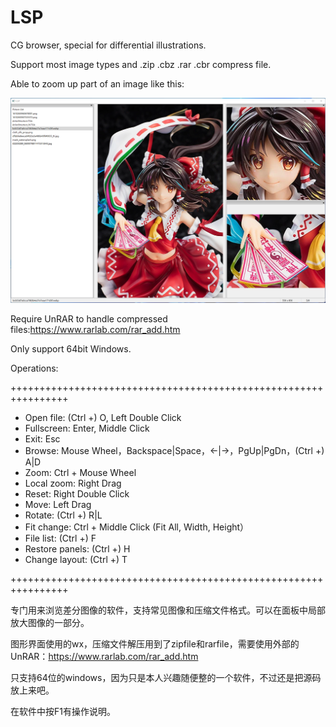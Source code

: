 # LSP
CG browser, special for differential illustrations.

Support most image types and .zip .cbz .rar .cbr compress file.

Able to zoom up part of an image like this:

![ScreenShot](screenshot/sample.png)

Require UnRAR to handle compressed files:https://www.rarlab.com/rar_add.htm

Only support 64bit Windows.

Operations:

++++++++++++++++++++++++++++++++++++++++++++++++++++++++++++++++

- Open file:      (Ctrl +) O, Left Double Click
- Fullscreen:     Enter, Middle Click
- Exit:           Esc
- Browse:         Mouse Wheel，Backspace|Space，←|→，PgUp|PgDn，(Ctrl +) A|D
- Zoom:           Ctrl + Mouse Wheel
- Local zoom:     Right Drag
- Reset:          Right Double Click
- Move:           Left Drag
- Rotate:         (Ctrl +) R|L
- Fit change:     Ctrl + Middle Click (Fit All, Width, Height）
- File list:      (Ctrl +) F
- Restore panels: (Ctrl +) H
- Change layout:  (Ctrl +) T

++++++++++++++++++++++++++++++++++++++++++++++++++++++++++++++++

专门用来浏览差分图像的软件，支持常见图像和压缩文件格式。可以在面板中局部放大图像的一部分。

图形界面使用的wx，压缩文件解压用到了zipfile和rarfile，需要使用外部的UnRAR：https://www.rarlab.com/rar_add.htm

只支持64位的windows，因为只是本人兴趣随便整的一个软件，不过还是把源码放上来吧。

在软件中按F1有操作说明。

